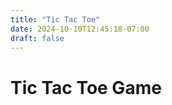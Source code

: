 ```yaml
---
title: "Tic Tac Toe"
date: 2024-10-10T12:45:18-07:00
draft: false
---
```



# Tic Tac Toe Game

<div id="game-board"></div>

<script src="/js/game.js"></script>
<link rel="stylesheet" href="/css/style.css">
